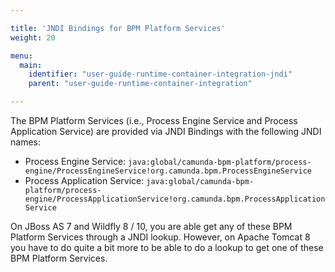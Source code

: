 ```yaml
---

title: 'JNDI Bindings for BPM Platform Services'
weight: 20

menu:
  main:
    identifier: "user-guide-runtime-container-integration-jndi"
    parent: "user-guide-runtime-container-integration"

---
```


The BPM Platform Services (i.e., Process Engine Service and Process Application Service) are provided via JNDI Bindings with the following JNDI names:

* Process Engine Service: `java:global/camunda-bpm-platform/process-engine/ProcessEngineService!org.camunda.bpm.ProcessEngineService`
* Process Application Service: `java:global/camunda-bpm-platform/process-engine/ProcessApplicationService!org.camunda.bpm.ProcessApplicationService`

On JBoss AS 7 and Wildfly 8 / 10, you are able get any of these BPM Platform Services through a JNDI lookup. However, on Apache Tomcat 8 you have to do quite a bit more to be able to do a lookup to get one of these BPM Platform Services.
